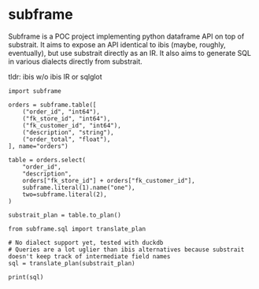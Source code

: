 # subframe

Subframe is a POC project implementing python dataframe API on top of substrait. It aims to expose an API identical to ibis (maybe, roughly, eventually), but use substrait directly as an IR. It also aims to generate SQL in various dialects directly from substrait.

tldr: ibis w/o ibis IR or sqlglot

```
import subframe

orders = subframe.table([
    ("order_id", "int64"),
    ("fk_store_id", "int64"),
    ("fk_customer_id", "int64"),
    ("description", "string"),
    ("order_total", "float"),
], name="orders")

table = orders.select(
    "order_id",
    "description",
    orders["fk_store_id"] + orders["fk_customer_id"],
    subframe.literal(1).name("one"),
    two=subframe.literal(2),
)

substrait_plan = table.to_plan()

from subframe.sql import translate_plan

# No dialect support yet, tested with duckdb
# Queries are a lot uglier than ibis alternatives because substrait doesn't keep track of intermediate field names
sql = translate_plan(substrait_plan)

print(sql)
```